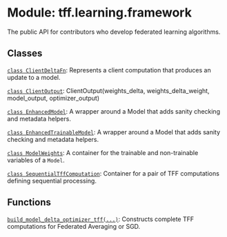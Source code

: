<div itemscope itemtype="http://developers.google.com/ReferenceObject">
<meta itemprop="name" content="tff.learning.framework" />
<meta itemprop="path" content="Stable" />
</div>

# Module: tff.learning.framework

The public API for contributors who develop federated learning algorithms.

## Classes

[`class ClientDeltaFn`](../../tff/learning/framework/ClientDeltaFn.md): Represents a client computation that produces an update to a model.

[`class ClientOutput`](../../tff/learning/framework/ClientOutput.md): ClientOutput(weights_delta, weights_delta_weight, model_output, optimizer_output)

[`class EnhancedModel`](../../tff/learning/framework/EnhancedModel.md): A wrapper around a Model that adds sanity checking and metadata helpers.

[`class EnhancedTrainableModel`](../../tff/learning/framework/EnhancedTrainableModel.md): A wrapper around a Model that adds sanity checking and metadata helpers.

[`class ModelWeights`](../../tff/learning/framework/ModelWeights.md): A container for the trainable and non-trainable variables of a `Model`.

[`class SequentialTffComputation`](../../tff/learning/framework/SequentialTffComputation.md): Container for a pair of TFF computations defining sequential processing.

## Functions

[`build_model_delta_optimizer_tff(...)`](../../tff/learning/framework/build_model_delta_optimizer_tff.md): Constructs complete TFF computations for Federated Averaging or SGD.

